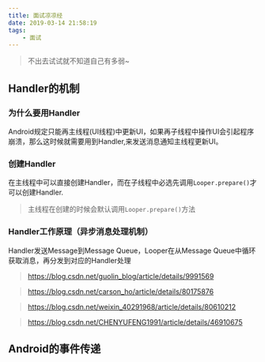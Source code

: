 ```yaml
---
title: 面试凉凉经
date: 2019-03-14 21:58:19
tags:
    - 面试
---
```


> 不出去试试就不知道自己有多弱~

## Handler的机制
### 为什么要用Handler
Android规定只能再主线程(UI线程)中更新UI，如果再子线程中操作UI会引起程序崩溃，那么这时候就需要用到Handler,来发送消息通知主线程更新UI。
### 创建Handler
在主线程中可以直接创建Handler，而在子线程中必选先调用`Looper.prepare()`才可以创建Handler.
> 主线程在创建的时候会默认调用`Looper.prepare()`方法
### Handler工作原理（异步消息处理机制）
Handler发送Message到Message Queue，Looper在从Message Queue中循环获取消息，再分发到对应的Handler处理

> https://blog.csdn.net/guolin_blog/article/details/9991569

>https://blog.csdn.net/carson_ho/article/details/80175876

> https://blog.csdn.net/weixin_40291968/article/details/80610212

> https://blog.csdn.net/CHENYUFENG1991/article/details/46910675
## Android的事件传递


